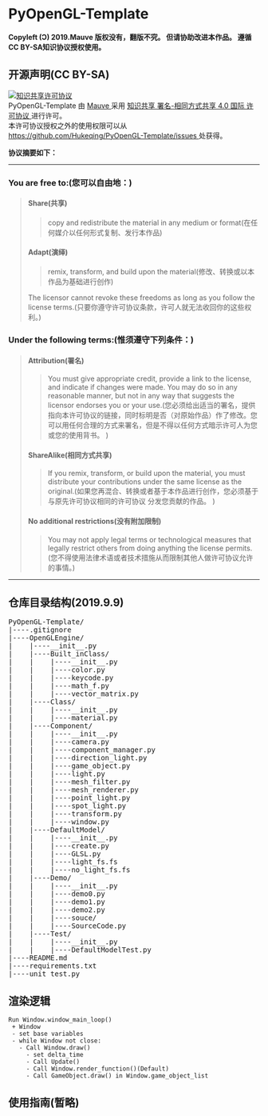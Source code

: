 # PyOpenGL-Template

**Copyleft (Ɔ) 2019.Mauve 版权没有，翻版不究。 但请协助改进本作品。 遵循CC BY-SA知识协议授权使用。**

## 开源声明(CC BY-SA)
<a rel="license" href="https://creativecommons.org/licenses/by-sa/4.0/">
    <img alt="知识共享许可协议" style="border-width:0" src="https://i.creativecommons.org/l/by-sa/4.0/88x31.png" />
</a>
<br />
<span xmlns:dct="http://purl.org/dc/terms/" href="http://purl.org/dc/dcmitype/InteractiveResource" property="dct:title" rel="dct:type">
    PyOpenGL-Template
</span>
    由
<a xmlns:cc="http://creativecommons.org/ns#" href="https://github.com/Hukeqing/PyOpenGL-Template" property="cc:attributionName" rel="cc:attributionURL">
    Mauve
</a>
    采用
<a rel="license" href="https://creativecommons.org/licenses/by-sa/4.0/">
    知识共享 署名-相同方式共享 4.0 国际 许可协议
</a>
    进行许可。
<br />
    本许可协议授权之外的使用权限可以从
<a xmlns:cc="http://creativecommons.org/ns#" href="https://github.com/Hukeqing/PyOpenGL-Template/issues" rel="cc:morePermissions">
    https://github.com/Hukeqing/PyOpenGL-Template/issues
</a>
    处获得。

**协议摘要如下：**

---

### You are free to:(您可以自由地：)
> #### Share(共享)
> > copy and redistribute the material in any medium or format(在任何媒介以任何形式复制、发行本作品)
> #### Adapt(演绎)
> > remix, transform, and build upon the material(修改、转换或以本作品为基础进行创作)
>
> The licensor cannot revoke these freedoms as long as you follow the license terms.(只要你遵守许可协议条款，许可人就无法收回你的这些权利。)
### Under the following terms:(惟须遵守下列条件：)
> #### Attribution(署名)
> > You must give appropriate credit, provide a link to the license, and indicate if changes were made. You may do so in any reasonable manner, but not in any way that suggests the licensor endorses you or your use.(您必须给出适当的署名，提供指向本许可协议的链接，同时标明是否（对原始作品）作了修改。您可以用任何合理的方式来署名，但是不得以任何方式暗示许可人为您或您的使用背书。 )
> #### ShareAlike(相同方式共享)
> > If you remix, transform, or build upon the material, you must distribute your contributions under the same license as the original.(如果您再混合、转换或者基于本作品进行创作，您必须基于与原先许可协议相同的许可协议 分发您贡献的作品。 )
> #### No additional restrictions(没有附加限制)
> > You may not apply legal terms or technological measures that legally restrict others from doing anything the license permits.(您不得使用法律术语或者技术措施从而限制其他人做许可协议允许的事情。)

---

## 仓库目录结构(2019.9.9)

<pre>
PyOpenGL-Template/
|----.gitignore
|----OpenGLEngine/
|    |----__init__.py
|    |----Built_inClass/
|    |    |----__init__.py
|    |    |----color.py
|    |    |----keycode.py
|    |    |----math_f.py
|    |    |----vector_matrix.py
|    |----Class/
|    |    |----__init__.py
|    |    |----material.py
|    |----Component/
|    |    |----__init__.py
|    |    |----camera.py
|    |    |----component_manager.py
|    |    |----direction_light.py
|    |    |----game_object.py
|    |    |----light.py
|    |    |----mesh_filter.py
|    |    |----mesh_renderer.py
|    |    |----point_light.py
|    |    |----spot_light.py
|    |    |----transform.py
|    |    |----window.py
|    |----DefaultModel/
|    |    |----__init__.py
|    |    |----create.py
|    |    |----GLSL.py
|    |    |----light_fs.fs
|    |    |----no_light_fs.fs
|    |----Demo/
|    |    |----__init__.py
|    |    |----demo0.py
|    |    |----demo1.py
|    |    |----demo2.py
|    |    |----souce/
|    |    |----SourceCode.py
|    |----Test/
|    |    |----__init__.py
|    |    |----DefaultModelTest.py
|----README.md
|----requirements.txt
|----unit_test.py
</pre>

## 渲染逻辑

```
Run Window.window_main_loop()
 + Window
 - set base variables
 - while Window not close:
   - Call Window.draw()
     - set delta_time
     - Call Update()
     - Call Window.render_function()(Default)
     - Call GameObject.draw() in Window.game_object_list
```

## 使用指南(暂略)
